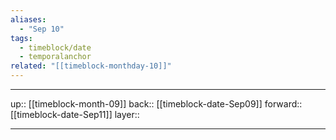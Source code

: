 ```yaml
---
aliases:
  - "Sep 10"
tags:
  - timeblock/date
  - temporalanchor
related: "[[timeblock-monthday-10]]"
---
```




***

up:: [[timeblock-month-09]]
back:: [[timeblock-date-Sep09]]
forward:: [[timeblock-date-Sep11]]
layer:: 

***
